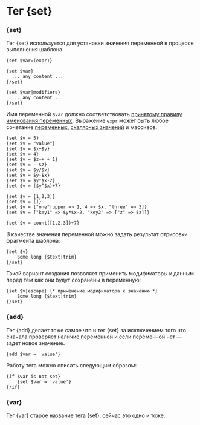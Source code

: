 Тег {set}
=========

### {set}

Тег {set} используется для установки значения переменной в процессе выполнения шаблона.

```smarty
{set $var=(expr)}
```

```smarty
{set $var}
  ... any content ...
{/set}
```

```smarty
{set $var|modifiers}
  ... any content ...
{/set}
```

Имя переменной `$var` должно соответствовать [принятому правилу именования переменных](../syntax.md#Переменные).
Выражение `expr` может быть любое сочетание [переменных](../syntax.md#Переменные), [скалярных значений](../syntax.md#Скалярные+значения) и массивов.

```smarty
{set $v = 5}
{set $v = "value"}
{set $v = $x+$y}
{set $v = 4}
{set $v = $z++ + 1}
{set $v = --$z}
{set $v = $y/$x}
{set $v = $y-$x}
{set $v = $y*$x-2}
{set $v = ($y^$x)+7}

{set $v = [1,2,3]}
{set $v = []}
{set $v = ["one"|upper => 1, 4 => $x, "three" => 3]}
{set $v = ["key1" => $y*$x-2, "key2" => ["z" => $z]]}

{set $v = count([1,2,3])+7}
```

В качестве значения переменной можно задать результат отрисовки фрагмента шаблона:

```smarty
{set $v}
    Some long {$text|trim}
{/set}
```

Такой вариант создания позволяет применить модификаторы к данным перед тем как они будут сохранены в переменную:

```smarty
{set $v|escape} {* применение модификатора к значению *}
    Some long {$text|trim}
{/set}
```

### {add}

Тег {add} делает тоже самое что и тег {set} за исключением того что сначала проверяет наличие переменной и если переменной нет — задет новое значение.

```smarty
{add $var = 'value'}
```
Работу тега можно описать следующим образом:
```smarty
{if $var is not set}
    {set $var = 'value'}
{/if}
```

### {var}

Тег {var} старое название тега {set}, сейчас это одно и тоже.

